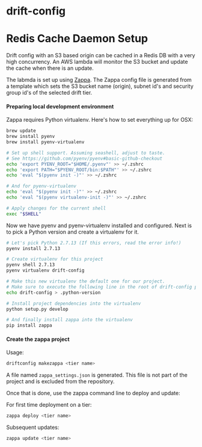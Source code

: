 # drift-config


# Redis Cache Daemon Setup
Drift config with an S3 based origin can be cached in a Redis DB with a very high concurrency. An AWS lambda will monitor the S3 bucket and update the cache when there is an update.

The labmda is set up using [Zappa](https://github.com/Miserlou/Zappa). The Zappa config file is generated from a template which sets the S3 bucket name (origin), subnet id's and security group id's of the selected drift tier.

#### Preparing local development environment

Zappa requires Python virtualenv. Here's how to set everything up for OSX:

```bash
brew update
brew install pyenv
brew install pyenv-virtualenv

# Set up shell support. Assuming seashell, adjust to taste.
# See https://github.com/pyenv/pyenv#basic-github-checkout
echo 'export PYENV_ROOT="$HOME/.pyenv"' >> ~/.zshrc
echo 'export PATH="$PYENV_ROOT/bin:$PATH"' >> ~/.zshrc
echo 'eval "$(pyenv init -)"' >> ~/.zshrc

# And for pyenv-virtualenv
echo 'eval "$(pyenv init -)"' >> ~/.zshrc
echo 'eval "$(pyenv virtualenv-init -)"' >> ~/.zshrc

# Apply changes for the current shell
exec "$SHELL"
```

Now we have pyenv and pyenv-virtualenv installed and configured. Next is to pick a Python version and create a virtualenv for it.

```bash
# Let's pick Python 2.7.13 (If this errors, read the error info!)
pyenv install 2.7.13

# Create virtualenv for this project
pyenv shell 2.7.13
pyenv virtualenv drift-config

# Make this new virtualenv the default one for our project.
# Make sure to execute the following line in the root of drift-config project!
echo drift-config > .python-version

# Install project dependencies into the virtualenv
python setup.py develop

# And finally install zappa into the virtualenv
pip install zappa
```

#### Create the zappa project

Usage:

```bash
driftconfig makezappa <tier name>
```

A file named `zappa_settings.json` is generated. This file is not part of the project and is excluded from the repository.

Once that is done, use the zappa command line to deploy and update:

For first time deployment on a tier:

```bash
zappa deploy <tier name>
```

Subsequent updates:

```bash
zappa update <tier name>
```


